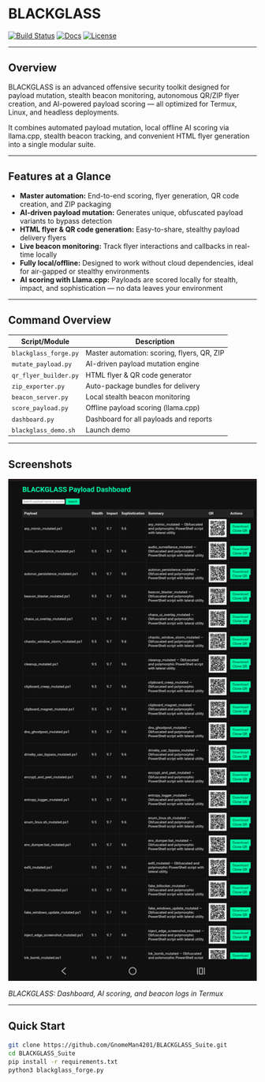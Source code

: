 # BLACKGLASS

[![Build Status](https://github.com/GnomeMan4201/BLACKGLASS/actions/workflows/python-ci.yml/badge.svg)](https://github.com/GnomeMan4201/BLACKGLASS/actions/workflows/python-ci.yml)
[![Docs](https://github.com/GnomeMan4201/BLACKGLASS/actions/workflows/docs.yml/badge.svg)](https://github.com/GnomeMan4201/BLACKGLASS/actions/workflows/docs.yml)
[![License](https://img.shields.io/badge/license-MIT-blue.svg)](LICENSE)

---

## Overview

BLACKGLASS is an advanced offensive security toolkit designed for payload mutation, stealth beacon monitoring, autonomous QR/ZIP flyer creation, and AI-powered payload scoring — all optimized for Termux, Linux, and headless deployments.

It combines automated payload mutation, local offline AI scoring via llama.cpp, stealth beacon tracking, and convenient HTML flyer generation into a single modular suite.

---

## Features at a Glance

- **Master automation:** End-to-end scoring, flyer generation, QR code creation, and ZIP packaging
- **AI-driven payload mutation:** Generates unique, obfuscated payload variants to bypass detection
- **HTML flyer & QR code generation:** Easy-to-share, stealthy payload delivery flyers
- **Live beacon monitoring:** Track flyer interactions and callbacks in real-time locally
- **Fully local/offline:** Designed to work without cloud dependencies, ideal for air-gapped or stealthy environments
- **AI scoring with Llama.cpp:** Payloads are scored locally for stealth, impact, and sophistication — no data leaves your environment

---

## Command Overview

| Script/Module          | Description                                      |
|-----------------------|------------------------------------------------|
| `blackglass_forge.py`  | Master automation: scoring, flyers, QR, ZIP    |
| `mutate_payload.py`    | AI-driven payload mutation engine                |
| `qr_flyer_builder.py`  | HTML flyer & QR code generator                    |
| `zip_exporter.py`      | Auto-package bundles for delivery                 |
| `beacon_server.py`     | Local stealth beacon monitoring                   |
| `score_payload.py`     | Offline payload scoring (llama.cpp)               |
| `dashboard.py`         | Dashboard for all payloads and reports            |
| `blackglass_demo.sh`   | Launch demo                                        |

---

## Screenshots

<p align="center">
  <img src="assets/blackglass_demo.png" alt="BLACKGLASS Demo" width="700">
</p>

*BLACKGLASS: Dashboard, AI scoring, and beacon logs in Termux*

---

## Quick Start

```bash
git clone https://github.com/GnomeMan4201/BLACKGLASS_Suite.git
cd BLACKGLASS_Suite
pip install -r requirements.txt
python3 blackglass_forge.py
